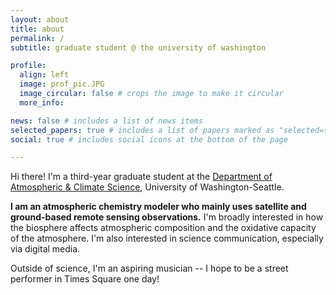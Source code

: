 ```yaml
---
layout: about
title: about
permalink: /
subtitle: graduate student @ the university of washington

profile:
  align: left
  image: prof_pic.JPG
  image_circular: false # crops the image to make it circular
  more_info: 

news: false # includes a list of news items
selected_papers: true # includes a list of papers marked as "selected={true}"
social: true # includes social icons at the bottom of the page

---
```


Hi there! I'm a third-year graduate student at the [Department of Atmospheric & Climate Science](https://atmos.uw.edu), University of Washington-Seattle. 

**I am an atmospheric chemistry modeler who mainly uses satellite and ground-based remote sensing observations.** I'm broadly interested in how the biosphere affects atmospheric composition and the oxidative capacity of the atmosphere. I'm also interested in science communication, especially via digital media.

Outside of science, I'm an aspiring musician -- I hope to be a street performer in Times Square one day!